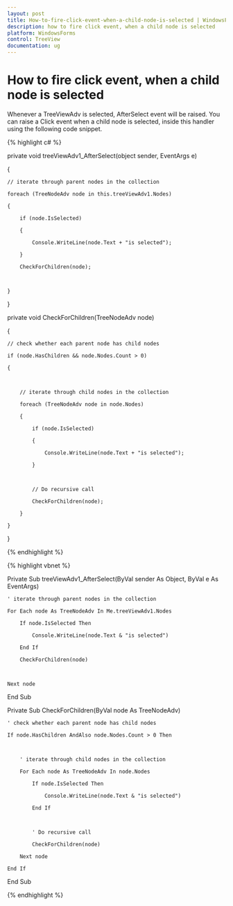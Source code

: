 ```yaml
---
layout: post
title: How-to-fire-click-event-when-a-child-node-is-selected | WindowsForms | Syncfusion
description: how to fire click event, when a child node is selected
platform: WindowsForms
control: TreeView 
documentation: ug
---
```


# How to fire click event, when a child node is selected

Whenever a TreeViewAdv is selected, AfterSelect event will be raised. You can raise a Click event when a child node is selected, inside this handler using the following code snippet. 

{% highlight c# %}



private void treeViewAdv1_AfterSelect(object sender, EventArgs e)

{



    // iterate through parent nodes in the collection 

    foreach (TreeNodeAdv node in this.treeViewAdv1.Nodes)

    {

        if (node.IsSelected)

        {

            Console.WriteLine(node.Text + "is selected");

        }

        CheckForChildren(node);



    }

}


private void CheckForChildren(TreeNodeAdv node)

{



    // check whether each parent node has child nodes 

    if (node.HasChildren && node.Nodes.Count > 0)

    {



        // iterate through child nodes in the collection

        foreach (TreeNodeAdv node in node.Nodes)

        {

            if (node.IsSelected)

            {

                Console.WriteLine(node.Text + "is selected");

            }



            // Do recursive call

            CheckForChildren(node);

        }

    }

}

{% endhighlight %}

{% highlight vbnet %}



Private Sub treeViewAdv1_AfterSelect(ByVal sender As Object, ByVal e As EventArgs)



    ' iterate through parent nodes in the collection 

    For Each node As TreeNodeAdv In Me.treeViewAdv1.Nodes

        If node.IsSelected Then

            Console.WriteLine(node.Text & "is selected")

        End If

        CheckForChildren(node)



    Next node

End Sub



Private Sub CheckForChildren(ByVal node As TreeNodeAdv)



    ' check whether each parent node has child nodes 

    If node.HasChildren AndAlso node.Nodes.Count > 0 Then



        ' iterate through child nodes in the collection

        For Each node As TreeNodeAdv In node.Nodes

            If node.IsSelected Then

                Console.WriteLine(node.Text & "is selected")

            End If



            ' Do recursive call

            CheckForChildren(node)

        Next node

    End If

End Sub

{% endhighlight %}

